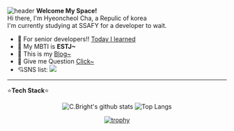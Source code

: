 ![header](https://capsule-render.vercel.app/api?type=waving&color=auto&height=300&section=header&text=welcome%20&fontSize=120&animation=fadeIn&fontColor=ffffff&fontAlignY=40&desc=C.bright's%20Github%20Profile&descSize=20&descAlign=70&descAlignY=57)
**Welcome My Space!**  
Hi there, I'm Hyeoncheol Cha, a Repulic of korea  
I'm currently studying at SSAFY for a developer to wait.

- 🌱 For senior developers!! [Today I learned](https://github.com/chahyeoncheol/)  
- 🐳 My MBTI is **ESTJ~**  
- 🤙 This is my [Blog~](https://github.com/chahyeoncheol/)
- 💬 Give me Question [Click~](https://github.com/chahyeoncheol/chahyeoncheol/issues)  
- &#x1F498;SNS list:
<a href="https://www.instagram.com/ch_iron11/?next=%2F#" target="_blank"><img src="https://img.shields.io/badge/Instagram-E4405F?style=flat&logo=instagram&logoColor=ffffff"/></a>


---

&#x2B50;**Tech Stack**&#x2B50;  


<div align="center">

![C.Bright's github stats](https://github-readme-stats.vercel.app/api?username=chahyeoncheol&show_icons=true)
![Top Langs](https://github-readme-stats.vercel.app/api/top-langs/?username=chahyeoncheol&langs_count=8&layout=compact)

[![trophy](https://github-profile-trophy.vercel.app/?username=chahyeoncheol&row=1&column=6&margin-w=15&no-frame=true)](https://github.com/chahyeoncheol/github-profile-trophy)
</div> 

